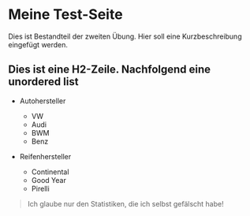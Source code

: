# Meine Test-Seite

Dies ist Bestandteil der zweiten Übung. Hier soll eine Kurzbeschreibung eingefügt werden. 

## Dies ist eine H2-Zeile. Nachfolgend eine unordered list

* Autohersteller
	* VW
	* Audi
	* BWM
	* Benz

* Reifenhersteller
	* Continental
	* Good Year
	* Pirelli

> Ich glaube nur den Statistiken, die ich selbst gefälscht habe!
